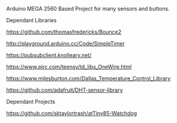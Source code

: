 Arduino MEGA 2560 Based Project for many sensors and buttons.

Dependant Libraries

https://github.com/thomasfredericks/Bounce2

http://playground.arduino.cc/Code/SimpleTimer

https://pubsubclient.knolleary.net/

https://www.pjrc.com/teensy/td_libs_OneWire.html

https://www.milesburton.com/Dallas_Temperature_Control_Library

https://github.com/adafruit/DHT-sensor-library

Dependant Projects

https://github.com/sktaylortrash/atTiny85-Watchdog
